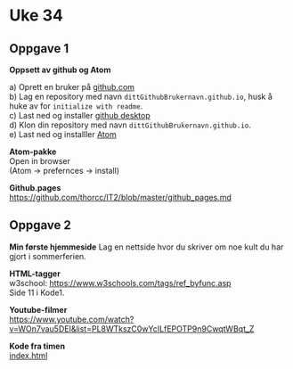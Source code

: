 # Uke 34

## Oppgave 1  
**Oppsett av github og Atom**  

a) Oprett en bruker på [github.com](https://github.com/)  
b) Lag en repository med navn ```dittGithubBrukernavn.github.io```, husk å huke av for ```initialize with readme```.  
c) Last ned og installer [github desktop](https://desktop.github.com/)  
d) Klon din repository med navn ```dittGithubBrukernavn.github.io```.  
e) Last ned og installler [Atom](atom.io)  

**Atom-pakke**  
Open in browser  
(Atom -> prefernces -> install)

**Github.pages**  
https://github.com/thorcc/IT2/blob/master/github_pages.md

## Oppgave 2
**Min første hjemmeside**
Lag en nettside hvor du skriver om noe kult du har gjort i sommerferien.

**HTML-tagger**  
w3school: https://www.w3schools.com/tags/ref_byfunc.asp   
Side 11 i Kode1.

**Youtube-filmer**  
https://www.youtube.com/watch?v=WOn7vau5DEI&list=PL8WTkszC0wYcILfEPOTP9n9CwqtWBqt_Z

**Kode fra timen**  
[index.html](../Uke34/uke34.html)
